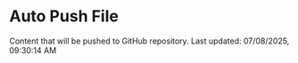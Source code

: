# Auto Push File

Content that will be pushed to GitHub repository.
Last updated: 07/08/2025, 09:30:14 AM